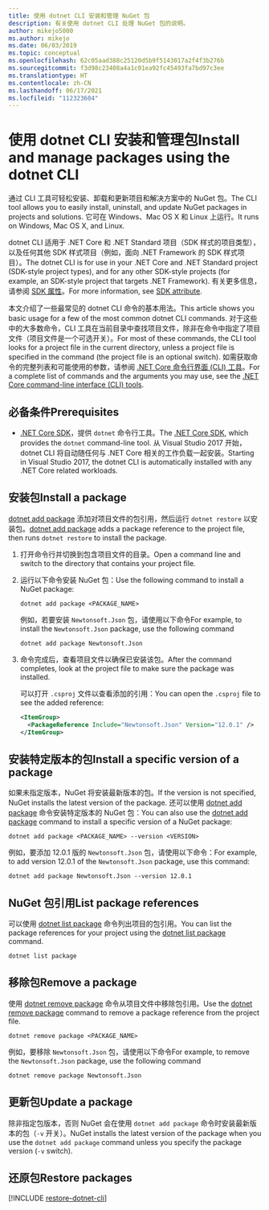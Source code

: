```yaml
---
title: 使用 dotnet CLI 安装和管理 NuGet 包
description: 有关使用 dotnet CLI 处理 NuGet 包的说明。
author: mikejo5000
ms.author: mikejo
ms.date: 06/03/2019
ms.topic: conceptual
ms.openlocfilehash: 62c05aad388c25120d5b9f5143017a2f4f3b276b
ms.sourcegitcommit: f3d98c23408a4a1c01ea92fc45493fa7bd97c3ee
ms.translationtype: HT
ms.contentlocale: zh-CN
ms.lasthandoff: 06/17/2021
ms.locfileid: "112323604"
---
```

# <a name="install-and-manage-packages-using-the-dotnet-cli"></a><span data-ttu-id="6903b-103">使用 dotnet CLI 安装和管理包</span><span class="sxs-lookup"><span data-stu-id="6903b-103">Install and manage packages using the dotnet CLI</span></span>

<span data-ttu-id="6903b-104">通过 CLI 工具可轻松安装、卸载和更新项目和解决方案中的 NuGet 包。</span><span class="sxs-lookup"><span data-stu-id="6903b-104">The CLI tool allows you to easily install, uninstall, and update NuGet packages in projects and solutions.</span></span> <span data-ttu-id="6903b-105">它可在 Windows、Mac OS X 和 Linux 上运行。</span><span class="sxs-lookup"><span data-stu-id="6903b-105">It runs on Windows, Mac OS X, and Linux.</span></span>

<span data-ttu-id="6903b-106">dotnet CLI 适用于 .NET Core 和 .NET Standard 项目（SDK 样式的项目类型），以及任何其他 SDK 样式项目（例如，面向 .NET Framework 的 SDK 样式项目）。</span><span class="sxs-lookup"><span data-stu-id="6903b-106">The dotnet CLI is for use in your .NET Core and .NET Standard project (SDK-style project types), and for any other SDK-style projects (for example, an SDK-style project that targets .NET Framework).</span></span> <span data-ttu-id="6903b-107">有关更多信息，请参阅 [SDK 属性](/dotnet/core/tools/csproj#additions)。</span><span class="sxs-lookup"><span data-stu-id="6903b-107">For more information, see [SDK attribute](/dotnet/core/tools/csproj#additions).</span></span>

<span data-ttu-id="6903b-108">本文介绍了一些最常见的 dotnet CLI 命令的基本用法。</span><span class="sxs-lookup"><span data-stu-id="6903b-108">This article shows you basic usage for a few of the most common dotnet CLI commands.</span></span> <span data-ttu-id="6903b-109">对于这些中的大多数命令，CLI 工具在当前目录中查找项目文件，除非在命令中指定了项目文件（项目文件是一个可选开关）。</span><span class="sxs-lookup"><span data-stu-id="6903b-109">For most of these commands, the CLI tool looks for a project file in the current directory, unless a project file is specified in the command (the project file is an optional switch).</span></span> <span data-ttu-id="6903b-110">如需获取命令的完整列表和可能使用的参数，请参阅 [.NET Core 命令行界面 (CLI) 工具](../reference/dotnet-commands.md)。</span><span class="sxs-lookup"><span data-stu-id="6903b-110">For a complete list of commands and the arguments you may use, see the [.NET Core command-line interface (CLI) tools](../reference/dotnet-commands.md).</span></span>

## <a name="prerequisites"></a><span data-ttu-id="6903b-111">必备条件</span><span class="sxs-lookup"><span data-stu-id="6903b-111">Prerequisites</span></span>

- <span data-ttu-id="6903b-112">[.NET Core SDK](https://www.microsoft.com/net/download/)，提供 `dotnet` 命令行工具。</span><span class="sxs-lookup"><span data-stu-id="6903b-112">The [.NET Core SDK](https://www.microsoft.com/net/download/), which provides the `dotnet` command-line tool.</span></span> <span data-ttu-id="6903b-113">从 Visual Studio 2017 开始，dotnet CLI 将自动随任何与 .NET Core 相关的工作负载一起安装。</span><span class="sxs-lookup"><span data-stu-id="6903b-113">Starting in Visual Studio 2017, the dotnet CLI is automatically installed with any .NET Core related workloads.</span></span>

## <a name="install-a-package"></a><span data-ttu-id="6903b-114">安装包</span><span class="sxs-lookup"><span data-stu-id="6903b-114">Install a package</span></span>

<span data-ttu-id="6903b-115">[dotnet add package](/dotnet/core/tools/dotnet-add-package?tabs=netcore2x) 添加对项目文件的包引用，然后运行 `dotnet restore` 以安装包。</span><span class="sxs-lookup"><span data-stu-id="6903b-115">[dotnet add package](/dotnet/core/tools/dotnet-add-package?tabs=netcore2x) adds a package reference to the project file, then runs `dotnet restore` to install the package.</span></span>

1. <span data-ttu-id="6903b-116">打开命令行并切换到包含项目文件的目录。</span><span class="sxs-lookup"><span data-stu-id="6903b-116">Open a command line and switch to the directory that contains your project file.</span></span>

2. <span data-ttu-id="6903b-117">运行以下命令安装 NuGet 包：</span><span class="sxs-lookup"><span data-stu-id="6903b-117">Use the following command to install a NuGet package:</span></span>

    ```dotnetcli
    dotnet add package <PACKAGE_NAME>
    ```

    <span data-ttu-id="6903b-118">例如，若要安装 `Newtonsoft.Json` 包，请使用以下命令</span><span class="sxs-lookup"><span data-stu-id="6903b-118">For example, to install the `Newtonsoft.Json` package, use the following command</span></span>

    ```dotnetcli
    dotnet add package Newtonsoft.Json
    ```

3. <span data-ttu-id="6903b-119">命令完成后，查看项目文件以确保已安装该包。</span><span class="sxs-lookup"><span data-stu-id="6903b-119">After the command completes, look at the project file to make sure the package was installed.</span></span>

   <span data-ttu-id="6903b-120">可以打开 `.csproj` 文件以查看添加的引用：</span><span class="sxs-lookup"><span data-stu-id="6903b-120">You can open the `.csproj` file to see the added reference:</span></span>

    ```xml
    <ItemGroup>
      <PackageReference Include="Newtonsoft.Json" Version="12.0.1" />
    </ItemGroup>
    ```

## <a name="install-a-specific-version-of-a-package"></a><span data-ttu-id="6903b-121">安装特定版本的包</span><span class="sxs-lookup"><span data-stu-id="6903b-121">Install a specific version of a package</span></span>

<span data-ttu-id="6903b-122">如果未指定版本，NuGet 将安装最新版本的包。</span><span class="sxs-lookup"><span data-stu-id="6903b-122">If the version is not specified, NuGet installs the latest version of the package.</span></span> <span data-ttu-id="6903b-123">还可以使用 [dotnet add package](/dotnet/core/tools/dotnet-add-package?tabs=netcore2x) 命令安装特定版本的 NuGet 包：</span><span class="sxs-lookup"><span data-stu-id="6903b-123">You can also use the [dotnet add package](/dotnet/core/tools/dotnet-add-package?tabs=netcore2x) command to install a specific version of a NuGet package:</span></span>

```dotnetcli
dotnet add package <PACKAGE_NAME> --version <VERSION>
```

<span data-ttu-id="6903b-124">例如，要添加 12.0.1 版的 `Newtonsoft.Json` 包，请使用以下命令：</span><span class="sxs-lookup"><span data-stu-id="6903b-124">For example, to add version 12.0.1 of the `Newtonsoft.Json` package, use this command:</span></span>

```dotnetcli
dotnet add package Newtonsoft.Json --version 12.0.1
```

## <a name="list-package-references"></a><span data-ttu-id="6903b-125">NuGet 包引用</span><span class="sxs-lookup"><span data-stu-id="6903b-125">List package references</span></span>

<span data-ttu-id="6903b-126">可以使用 [dotnet list package](/dotnet/core/tools/dotnet-list-package?tabs=netcore2x) 命令列出项目的包引用。</span><span class="sxs-lookup"><span data-stu-id="6903b-126">You can list the package references for your project using the [dotnet list package](/dotnet/core/tools/dotnet-list-package?tabs=netcore2x) command.</span></span>

```dotnetcli
dotnet list package
```

## <a name="remove-a-package"></a><span data-ttu-id="6903b-127">移除包</span><span class="sxs-lookup"><span data-stu-id="6903b-127">Remove a package</span></span>

<span data-ttu-id="6903b-128">使用 [dotnet remove package](/dotnet/core/tools/dotnet-remove-package?tabs=netcore2x) 命令从项目文件中移除包引用。</span><span class="sxs-lookup"><span data-stu-id="6903b-128">Use the [dotnet remove package](/dotnet/core/tools/dotnet-remove-package?tabs=netcore2x) command to remove a package reference from the project file.</span></span>

```dotnetcli
dotnet remove package <PACKAGE_NAME>
```

<span data-ttu-id="6903b-129">例如，要移除 `Newtonsoft.Json` 包，请使用以下命令</span><span class="sxs-lookup"><span data-stu-id="6903b-129">For example, to remove the `Newtonsoft.Json` package, use the following command</span></span>

```dotnetcli
dotnet remove package Newtonsoft.Json
```

## <a name="update-a-package"></a><span data-ttu-id="6903b-130">更新包</span><span class="sxs-lookup"><span data-stu-id="6903b-130">Update a package</span></span>

<span data-ttu-id="6903b-131">除非指定包版本，否则 NuGet 会在使用 `dotnet add package` 命令时安装最新版本的包（`-v` 开关）。</span><span class="sxs-lookup"><span data-stu-id="6903b-131">NuGet installs the latest version of the package when you use the `dotnet add package` command unless you specify the package version (`-v` switch).</span></span>

## <a name="restore-packages"></a><span data-ttu-id="6903b-132">还原包</span><span class="sxs-lookup"><span data-stu-id="6903b-132">Restore packages</span></span>

[!INCLUDE [restore-dotnet-cli](includes/restore-dotnet-cli.md)]
